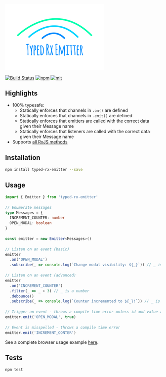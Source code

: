 <img alt="typed-rx-emitter: Typesafe Rx-based event emitter" src="https://raw.githubusercontent.com/bcherny/typed-rx-emitter/master/logo.png" width="320px" />

[![Build Status][build]](https://circleci.com/gh/bcherny/typed-rx-emitter) [![npm]](https://www.npmjs.com/package/typed-rx-emitter) [![mit]](https://opensource.org/licenses/MIT)

[build]: https://img.shields.io/circleci/project/bcherny/typed-rx-emitter.svg?branch=master&style=flat-square
[npm]: https://img.shields.io/npm/v/typed-rx-emitter.svg?style=flat-square
[mit]: https://img.shields.io/npm/l/typed-rx-emitter.svg?style=flat-square

## Highlights

- 100% typesafe:
  - Statically enforces that channels in `.on()` are defined
  - Statically enforces that channels in `.emit()` are defined
  - Statically enforces that emitters are called with the correct data given their Message name
  - Statically enforces that listeners are called with the correct data given their Message name
- Supports [all RxJS methods](https://github.com/Reactive-Extensions/RxJS/blob/master/doc/libraries/main/rx.md)

## Installation

```sh
npm install typed-rx-emitter --save
```

## Usage

```ts
import { Emitter } from 'typed-rx-emitter'

// Enumerate messages
type Messages = {
  INCREMENT_COUNTER: number
  OPEN_MODAL: boolean
}

const emitter = new Emitter<Messages>()

// Listen on an event (basic)
emitter
  .on('OPEN_MODAL')
  .subscribe(_ => console.log(`Change modal visibility: ${_}`)) // _ is a boolean

// Listen on an event (advanced)
emitter
  .on('INCREMENT_COUNTER')
  .filter(_ => _ > 3) // _ is a number
  .debounce()
  .subscribe(_ => console.log(`Counter incremented to ${_}!`)) // _ is a number

// Trigger an event - throws a compile time error unless id and value are set, and are of the right types
emitter.emit('OPEN_MODAL', true)

// Event is misspelled - throws a compile time error
emitter.emit('INCREMENT_CONTER')
```

See a complete browser usage example [here](https://github.com/bcherny/typed-rx-emitter/blob/master/browser-example).

## Tests

```sh
npm test
```
